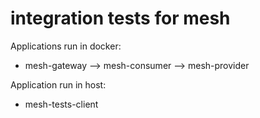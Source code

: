 # integration tests for mesh

Applications run in docker:

* mesh-gateway --> mesh-consumer --> mesh-provider

Application run in host:

* mesh-tests-client

